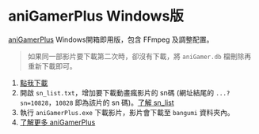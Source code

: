 # aniGamerPlus Windows版

[aniGamerPlus](https://github.com/miyouzi/aniGamerPlus) Windows開箱即用版，包含 FFmpeg 及調整配置。

> 如果同一部影片要下載第二次時，卻沒有下載，將 `aniGamer.db` 檔刪除再重新下載即可。

1. [點我下載](https://github.com/ycs77/aniGamerPlus-windows/releases/latest)
2. 開啟 `sn_list.txt`，增加要下載動畫瘋影片的 sn碼 (網址結尾的 `...?sn=10828`，`10828` 即為該片的 sn 碼)。[了解 sn_list](https://github.com/miyouzi/aniGamerPlus#sn_listtxt)
3. 執行 `aniGamerPlus.exe` 下載影片，影片會下載至 `bangumi` 資料夾內。
4. [了解更多 aniGamerPlus](https://github.com/miyouzi/aniGamerPlus)
